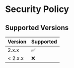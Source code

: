 # Security Policy

## Supported Versions

| Version | Supported          |
| ------- | ------------------ |
| 2.x.x   | :white_check_mark: |
| < 2.x.x | :x:                |
